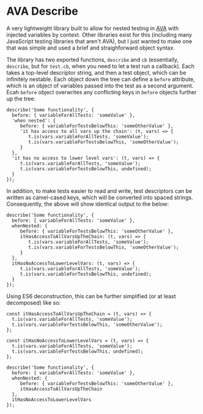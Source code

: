 # AVA Describe

A very lightweight library built to allow for nested testing in [AVA](https://github.com/avajs/ava) with injected variables by context. Other libraries exist for this (including many JavaScript testing libraries that aren't AVA), but I just wanted to make one that was simple and used a brief and straighforward object syntax.

The library has two exported functions, `describe` and `cb` (essentially, `describe`, but for `test.cb`, when you need to let a test run a callback). Each takes a top-level descriptor string, and then a test object, which can be infinitely nestable. Each object down the tree can define a `before` attribute, which is an object of variables passed into the test as a second argument. Ecah `before` object overwrites any conflicting keys in `before` objects further up the tree:

```
describe('Some functionality', {
  before: { variableForAllTests: 'someValue' },
  'when nested': {
     before: { variableForTestsBelowThis: 'someOtherValue' },
     'it has access to all vars up the chain': (t, vars) => {
        t.is(vars.variableForAllTests, 'someValue');
        t.is(vars.variableForTestsBelowThis, 'someOtherValue');
     }
  },
  'it has no access to lower level vars': (t, vars) => {
     t.is(vars.variableForAllTests, 'someValue');
     t.is(vars.variableForTestsBelowThis, undefined);
  }
});
```

In addition, to make tests easier to read and write, test descriptors can be written as camel-cased keys, which will be converted into spaced strings. Consequently, the above will show identical output to the below:

```
describe('Some functionality', {
  before: { variableForAllTests: 'someValue' },
  whenNested: {
     before: { variableForTestsBelowThis: 'someOtherValue' },
     itHasAccessToAllVarsUpTheChain: (t, vars) => {
        t.is(vars.variableForAllTests, 'someValue');
        t.is(vars.variableForTestsBelowThis, 'someOtherValue');
     }
  },
  itHasNoAccessToLowerLevelVars: (t, vars) => {
     t.is(vars.variableForAllTests, 'someValue');
     t.is(vars.variableForTestsBelowThis, undefined);
  }
});
```

Using ES6 deconstruction, this can be further simplified (or at least decomposed) like so:

```
const itHasAccessToAllVarsUpTheChain = (t, vars) => {
  t.is(vars.variableForAllTests, 'someValue');
  t.is(vars.variableForTestsBelowThis, 'someOtherValue');
};

const itHasNoAccessToLowerLevelVars = (t, vars) => {
  t.is(vars.variableForAllTests, 'someValue');
  t.is(vars.variableForTestsBelowThis, undefined);
};

describe('Some functionality', {
  before: { variableForAllTests: 'someValue' },
  whenNested: {
     before: { variableForTestsBelowThis: 'someOtherValue' },
     itHasAccessToAllVarsUpTheChain
  },
  itHasNoAccessToLowerLevelVars
});
```
